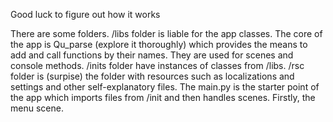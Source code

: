 Good luck to figure out how it works

There are some folders. /libs folder is liable for the app classes. The core of the app is Qu_parse (explore it thoroughly) which provides the means to add and call functions by their names. They are used for scenes and console methods. /inits folder have instances of classes from /libs. /rsc folder is (surpise) the folder with resources such as localizations and settings and other self-explanatory files. The main.py is the starter point of the app which imports files from /init and then handles scenes. Firstly, the menu scene.
